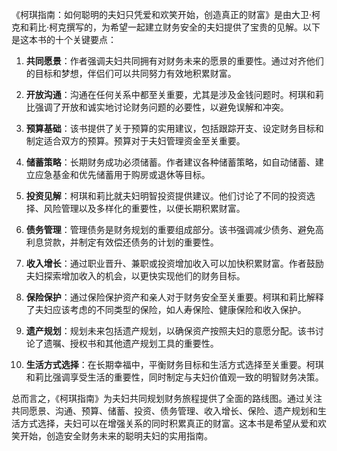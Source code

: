 《柯琪指南：如何聪明的夫妇只凭爱和欢笑开始，创造真正的财富》是由大卫·柯克和莉比·柯克撰写的，为希望一起建立财务安全的夫妇提供了宝贵的见解。以下是这本书的十个关键要点：

1. **共同愿景**：作者强调夫妇共同拥有对财务未来的愿景的重要性。通过对齐他们的目标和梦想，伴侣们可以共同努力有效地积累财富。

2. **开放沟通**：沟通在任何关系中都至关重要，尤其是涉及金钱问题时。柯琪和莉比强调了开放和诚实地讨论财务问题的必要性，以避免误解和冲突。

3. **预算基础**：该书提供了关于预算的实用建议，包括跟踪开支、设定财务目标和制定适合双方的预算。预算对于夫妇管理资金至关重要。

4. **储蓄策略**：长期财务成功必须储蓄。作者建议各种储蓄策略，如自动储蓄、建立应急基金和优先储蓄用于购房或退休等目标。

5. **投资见解**：柯琪和莉比就夫妇明智投资提供建议。他们讨论了不同的投资选择、风险管理以及多样化的重要性，以便长期积累财富。

6. **债务管理**：管理债务是财务规划的重要组成部分。该书强调减少债务、避免高利息贷款，并制定有效偿还债务的计划的重要性。

7. **收入增长**：通过职业晋升、兼职或投资增加收入可以加快积累财富。作者鼓励夫妇探索增加收入的机会，以更快实现他们的财务目标。

8. **保险保护**：通过保险保护资产和亲人对于财务安全至关重要。柯琪和莉比解释了夫妇应该考虑的不同类型的保险，如人寿保险、健康保险和收入保护。

9. **遗产规划**：规划未来包括遗产规划，以确保资产按照夫妇的意愿分配。该书讨论了遗嘱、授权书和其他遗产规划工具的重要性。

10. **生活方式选择**：在长期幸福中，平衡财务目标和生活方式选择至关重要。柯琪和莉比强调享受生活的重要性，同时制定与夫妇价值观一致的明智财务决策。

总而言之，《柯琪指南》为夫妇共同规划财务旅程提供了全面的路线图。通过关注共同愿景、沟通、预算、储蓄、投资、债务管理、收入增长、保险、遗产规划和生活方式选择，夫妇可以在增强关系的同时积累真正的财富。这本书是希望从爱和欢笑开始，创造安全财务未来的聪明夫妇的实用指南。